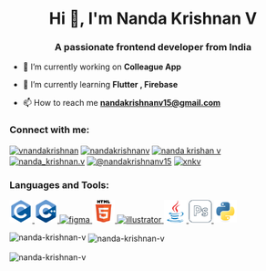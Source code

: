 <h1 align="center">Hi 👋, I'm Nanda Krishnan V</h1>
<h3 align="center">A passionate frontend developer from India</h3>

- 🔭 I’m currently working on **Colleague App**

- 🌱 I’m currently learning **Flutter , Firebase**

- 📫 How to reach me **nandakrishnanv15@gmail.com**

<h3 align="left">Connect with me:</h3>
<p align="left">
<a href="https://twitter.com/vnandakrishnan" target="blank"><img align="center" src="https://raw.githubusercontent.com/rahuldkjain/github-profile-readme-generator/master/src/images/icons/Social/twitter.svg" alt="vnandakrishnan" height="30" width="40" /></a>
<a href="https://linkedin.com/in/nandakrishnanv" target="blank"><img align="center" src="https://raw.githubusercontent.com/rahuldkjain/github-profile-readme-generator/master/src/images/icons/Social/linked-in-alt.svg" alt="nandakrishnanv" height="30" width="40" /></a>
<a href="https://fb.com/nanda krishan v" target="blank"><img align="center" src="https://raw.githubusercontent.com/rahuldkjain/github-profile-readme-generator/master/src/images/icons/Social/facebook.svg" alt="nanda krishan v" height="30" width="40" /></a>
<a href="https://instagram.com/nanda_krishnan.v" target="blank"><img align="center" src="https://raw.githubusercontent.com/rahuldkjain/github-profile-readme-generator/master/src/images/icons/Social/instagram.svg" alt="nanda_krishnan.v" height="30" width="40" /></a>
<a href="https://www.hackerearth.com/@nandakrishnanv15" target="blank"><img align="center" src="https://raw.githubusercontent.com/rahuldkjain/github-profile-readme-generator/master/src/images/icons/Social/hackerearth.svg" alt="@nandakrishnanv15" height="30" width="40" /></a>
<a href="https://discord.gg/xnkv" target="blank"><img align="center" src="https://raw.githubusercontent.com/rahuldkjain/github-profile-readme-generator/master/src/images/icons/Social/discord.svg" alt="xnkv" height="30" width="40" /></a>
</p>

<h3 align="left">Languages and Tools:</h3>
<p align="left"> <a href="https://www.cprogramming.com/" target="_blank" rel="noreferrer"> <img src="https://raw.githubusercontent.com/devicons/devicon/master/icons/c/c-original.svg" alt="c" width="40" height="40"/> </a> <a href="https://www.w3schools.com/cpp/" target="_blank" rel="noreferrer"> <img src="https://raw.githubusercontent.com/devicons/devicon/master/icons/cplusplus/cplusplus-original.svg" alt="cplusplus" width="40" height="40"/> </a> <a href="https://www.figma.com/" target="_blank" rel="noreferrer"> <img src="https://www.vectorlogo.zone/logos/figma/figma-icon.svg" alt="figma" width="40" height="40"/> </a> <a href="https://www.w3.org/html/" target="_blank" rel="noreferrer"> <img src="https://raw.githubusercontent.com/devicons/devicon/master/icons/html5/html5-original-wordmark.svg" alt="html5" width="40" height="40"/> </a> <a href="https://www.adobe.com/in/products/illustrator.html" target="_blank" rel="noreferrer"> <img src="https://www.vectorlogo.zone/logos/adobe_illustrator/adobe_illustrator-icon.svg" alt="illustrator" width="40" height="40"/> </a> <a href="https://www.java.com" target="_blank" rel="noreferrer"> <img src="https://raw.githubusercontent.com/devicons/devicon/master/icons/java/java-original.svg" alt="java" width="40" height="40"/> </a> <a href="https://www.photoshop.com/en" target="_blank" rel="noreferrer"> <img src="https://raw.githubusercontent.com/devicons/devicon/master/icons/photoshop/photoshop-line.svg" alt="photoshop" width="40" height="40"/> </a> <a href="https://www.python.org" target="_blank" rel="noreferrer"> <img src="https://raw.githubusercontent.com/devicons/devicon/master/icons/python/python-original.svg" alt="python" width="40" height="40"/> </a> </p>

<p><img align="left" src="https://github-readme-stats.vercel.app/api/top-langs?username=nanda-krishnan-v&show_icons=true&locale=en&layout=compact" alt="nanda-krishnan-v" /></p>

<p>&nbsp;<img align="center" src="https://github-readme-stats.vercel.app/api?username=nanda-krishnan-v&show_icons=true&locale=en" alt="nanda-krishnan-v" /></p>

<p><img align="center" src="https://github-readme-streak-stats.herokuapp.com/?user=nanda-krishnan-v&" alt="nanda-krishnan-v" /></p>
